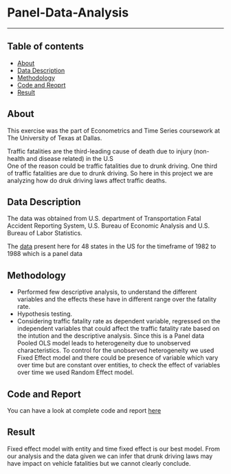 # Panel-Data-Analysis
----

## Table of contents
* [About](#about)
* [Data Description](#data-description)
* [Methodology](#methodology)
* [Code and Reoprt](#code-and-report)
* [Result](#result)

## About

This exercise was the part of Econometrics and Time Series coursework at The University of Texas at Dallas.

Traffic fatalities are the third-leading cause of death due to injury (non-health and disease related) in the U.S <br>
One of the reason could be traffic fatalities due to drunk driving. One third of traffic fatalities are due to drunk driving.
So here in this project we are analyzing how do druk driving laws affect traffic deaths.

## Data Description

The data was obtained from U.S. department of Transportation Fatal Accident Reporting System, U.S. Bureau of Economic Analysis and U.S. Bureau of Labor Statistics.

The [data](https://github.com/ShilpaPBhat/Panel-Data-Analysis/tree/master/data) present here for 48 states in the US for the timeframe of 1982 to 1988 which is a panel data

## Methodology
* Performed few descriptive analysis, to understand the different variables and the effects these have in different range over the fatality rate.
* Hypothesis testing.
* Considering traffic fatality rate as dependent variable, regressed on the independent variables that could affect the traffic fatality rate based on the intution and the descriptive analysis. Since this is a Panel data Pooled OLS model leads to heterogeneity due to unobserved characteristics. To control for the unobserved heterogeneity we used Fixed Effect model and there could be presence of variable which vary over time but are constant over entities, to check the effect of variables over time we used Random Effect model.

## Code and Report

You can have a look at complete code and report [here](https://github.com/ShilpaPBhat/Panel-Data-Analysis/blob/master/code_report/EconometricFinalProject.pdf)

## Result
Fixed effect model with entity and time fixed effect is our best model. From our analysis and the data given we can infer that drunk driving laws may have impact on vehicle fatalities but we cannot clearly conclude.



